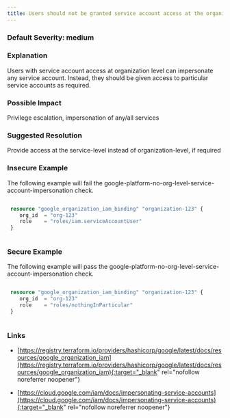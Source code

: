 ```yaml
---
title: Users should not be granted service account access at the organization level
---
```


### Default Severity: <span class="severity medium">medium</span>

### Explanation

Users with service account access at organization level can impersonate any service account. Instead, they should be given access to particular service accounts as required.

### Possible Impact
Privilege escalation, impersonation of any/all services

### Suggested Resolution
Provide access at the service-level instead of organization-level, if required


### Insecure Example

The following example will fail the google-platform-no-org-level-service-account-impersonation check.
```terraform

 resource "google_organization_iam_binding" "organization-123" {
 	org_id  = "org-123"
 	role    = "roles/iam.serviceAccountUser"
 }
 
```



### Secure Example

The following example will pass the google-platform-no-org-level-service-account-impersonation check.
```terraform

 resource "google_organization_iam_binding" "organization-123" {
 	org_id  = "org-123"
 	role    = "roles/nothingInParticular"
 }
 			
```



### Links


- [https://registry.terraform.io/providers/hashicorp/google/latest/docs/resources/google_organization_iam](https://registry.terraform.io/providers/hashicorp/google/latest/docs/resources/google_organization_iam){:target="_blank" rel="nofollow noreferrer noopener"}

- [https://cloud.google.com/iam/docs/impersonating-service-accounts](https://cloud.google.com/iam/docs/impersonating-service-accounts){:target="_blank" rel="nofollow noreferrer noopener"}



